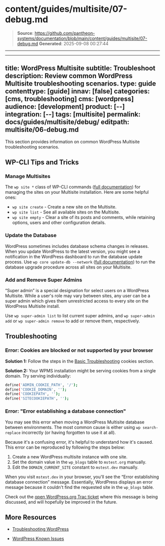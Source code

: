 # content/guides/multisite/07-debug.md

> **Source**: https://github.com/pantheon-systems/documentation/blob/main/content/guides/multisite/07-debug.md
> **Generated**: 2025-09-08 00:27:44

---

---
title: WordPress Multisite
subtitle: Troubleshoot
description: Review common WordPress Multisite troubleshooting scenarios.
type: guide
contenttype: [guide]
innav: [false]
categories: [cms, troubleshooting]
cms: [wordpress]
audience: [development]
product: [--]
integration: [--]
tags: [multisite]
permalink: docs/guides/multisite/debug/
editpath: multisite/06-debug.md
---

This section provides information on common WordPress Multisite troubleshooting scenarios.

## WP-CLI Tips and Tricks

### Manage Multisites

The `wp site *` class of WP-CLI commands ([full documentation](https://developer.wordpress.org/cli/commands/site/)) for managing the sites on your Multisite installation. Here are some helpful ones:

- `wp site create` - Create a new site on the Multisite.
- `wp site list` - See all available sites on the Multisite.
- `wp site empty` - Clear a site of its posts and comments, while retaining options, users and other configuration details.

### Update the Database

WordPress sometimes includes database schema changes in releases. When you update WordPress to the latest version, you might see a notification in the WordPress dashboard to run the database update process. Use `wp core update-db --network` ([full documentation](https://developer.wordpress.org/cli/commands/core/update-db/)) to run the database upgrade procedure across all sites on your Multisite.

### Add and Remove Super Admins

“Super admin” is a special designation for select users on a WordPress Multisite. While a user's role may vary between sites, any user can be a super admin which gives them unrestricted access to every site on the WordPress Multisite install.

Use `wp super-admin list` to list current super admins, and `wp super-admin add` or `wp super-admin remove` to add or remove them, respectively.

## Troubleshooting

### Error: Cookies are blocked or not supported by your browser

**Solution 1:** Follow the steps in the [Basic Troubleshooting](/basic-troubleshooting#error-cookies-are-blocked-or-not-supported-by-your-browser) cookies section.

**Solution 2:** Your WPMS installation might be serving cookies from a single domain. Try serving individually:

```bash
define('ADMIN_COOKIE_PATH', '/');
define('COOKIE_DOMAIN', '');
define('COOKIEPATH', '');
define('SITECOOKIEPATH', '');
```

### Error: "Error establishing a database connection"

You may see this error when moving a WordPress Multisite database between environments. The most common cause is either using `wp search-replace` incorrectly (or having forgotten to use it at all).

Because it's a confusing error, it's helpful to understand how it's caused. This error can be reproduced by following the steps below:


1. Create a new WordPress multisite instance with one site.
1. Set the domain value in the `wp_blogs` table to `mstest.org` manually.
1. Edit the `DOMAIN_CURRENT_SITE` constant to `mstest.dev` manually.

When you visit `mstest.dev` in your browser, you'll see the “Error establishing database connection” message. Essentially, WordPress displays an error message because it couldn't find the requested site in the `wp_blogs` table.

Check out the [open WordPress.org Trac ticket](https://core.trac.wordpress.org/ticket/41424) where this message is being discussed, and will hopefully be improved in the future.

<Partial file="configure-wp-site-networks-with-integrated-composer.md" />

## More Resources

- [Troubleshooting WordPress](/guides/wordpress-pantheon/troubleshooting)

- [WordPress Known Issues](/wordpress-known-issues)
